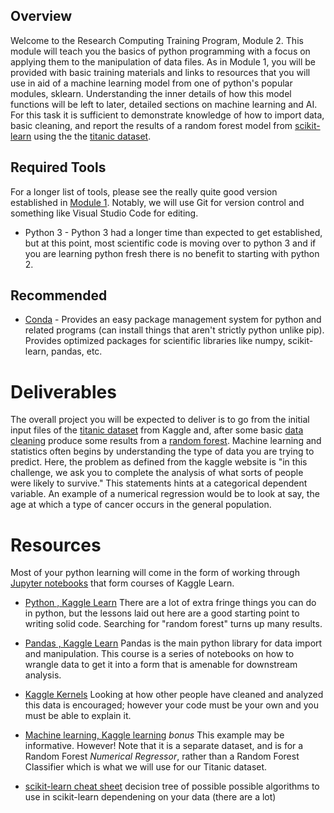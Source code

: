 ## Overview

Welcome to the Research Computing Training Program, Module 2. This module will teach you the basics of python programming with a focus on applying them to the manipulation of data files. As in Module 1, you will be provided with basic training materials and links to resources that you will use in aid of a machine learning model from one of python's popular modules, sklearn. Understanding the inner details of how this model functions will be left to later, detailed sections on machine learning and AI. For this task it is sufficient to demonstrate knowledge of how to import data, basic cleaning, and report the results of a random forest model from [scikit-learn](https://scikit-learn.org/stable/) using the the [titanic dataset](https://www.kaggle.com/c/titanic).

## Required Tools

For a longer list of tools, please see the really quite good version established in [Module 1](https://avc.web.usf.edu/training/basic-web/). Notably, we will use Git for version control and something like Visual Studio Code for editing.

* Python 3 - Python 3 had a longer time than expected to get established, but at this point, most scientific code is moving over to python 3 and if you are learning python fresh there is no benefit to starting with python 2.

## Recommended 

* [Conda](https://conda.io/docs/) - Provides an easy package management system for python and related programs (can install things that aren't strictly python unlike pip). Provides optimized packages for scientific libraries like numpy, scikit-learn, pandas, etc.

# Deliverables

The overall project you will be expected to deliver is to go from the initial input files of the [titanic dataset](https://www.kaggle.com/c/titanic) from Kaggle and, after some basic [data cleaning](https://www.kaggle.com/thomasekeller/data-types-and-missing-data-workbook/edit) produce some results from a [random forest](https://scikit-learn.org/stable/modules/generated/sklearn.ensemble.RandomForestClassifier.html). Machine learning and statistics often begins by understanding the type of data you are trying to predict. Here, the problem as defined from the kaggle website is "in this challenge, we ask you to complete the analysis of what sorts of people were likely to survive." This statements hints at a categorical dependent variable. An example of a numerical regression would be to look at say, the age at which a type of cancer occurs in the general population.


# Resources

Most of your python learning will come in the form of working through [Jupyter notebooks](http://jupyter.org/) that form courses of Kaggle Learn.

* [Python , Kaggle Learn](https://www.kaggle.com/learn/python) There are a lot of extra fringe things you can do in python, but the lessons laid out here are a good starting point to writing solid code. Searching for "random forest" turns up many results.

* [Pandas , Kaggle Learn](https://www.kaggle.com/learn/pandas) Pandas is the main python library for data import and manipulation. This course is a series of notebooks on how to wrangle data to get it into a form that is amenable for downstream analysis.

* [Kaggle Kernels](https://www.kaggle.com/c/titanic/kernels) Looking at how other people have cleaned and analyzed this data is encouraged; however your code must be your own and you must be able to explain it.

* [Machine learning, Kaggle learning](https://www.kaggle.com/dansbecker/random-forests) *bonus* This example may be informative. However! Note that it is a separate dataset, and is for a Random Forest *Numerical Regressor*, rather than a Random Forest Classifier which is what we will use for our Titanic dataset. 

* [scikit-learn cheat sheet](https://scikit-learn.org/stable/tutorial/machine_learning_map/index.html) decision tree of possible possible algorithms to use in scikit-learn dependening on your data (there are a lot)


